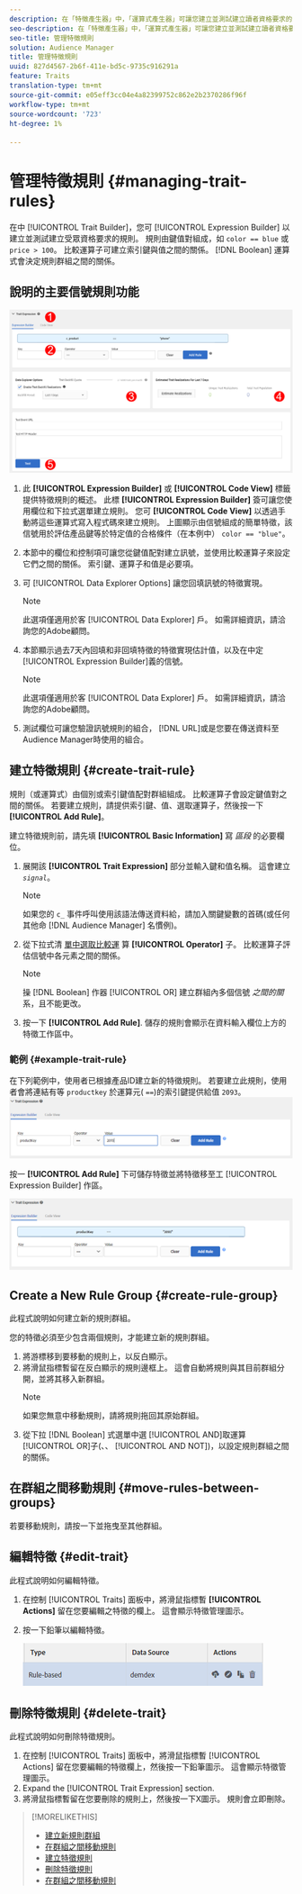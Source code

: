 ```yaml
---
description: 在「特徵產生器」中，「運算式產生器」可讓您建立並測試建立讀者資格要求的規則。 規則由關鍵值配對組成，例如「color == blue」或「price > 100」。 比較運算子可建立索引鍵與值之間的關係。 布林運算式會決定規則群組之間的關係。
seo-description: 在「特徵產生器」中，「運算式產生器」可讓您建立並測試建立讀者資格要求的規則。 規則由關鍵值配對組成，例如「color == blue」或「price > 100」。 比較運算子可建立索引鍵與值之間的關係。 布林運算式會決定規則群組之間的關係。
seo-title: 管理特徵規則
solution: Audience Manager
title: 管理特徵規則
uuid: 827d4567-2b6f-411e-bd5c-9735c916291a
feature: Traits
translation-type: tm+mt
source-git-commit: e05eff3cc04e4a82399752c862e2b2370286f96f
workflow-type: tm+mt
source-wordcount: '723'
ht-degree: 1%

---
```



# 管理特徵規則 {#managing-trait-rules}

在中 [!UICONTROL Trait Builder]，您可 [!UICONTROL Expression Builder] 以建立並測試建立受眾資格要求的規則。 規則由鍵值對組成，如 `color == blue` 或 `price > 100`。 比較運算子可建立索引鍵與值之間的關係。 [!DNL Boolean] 運算式會決定規則群組之間的關係。

<!-- c_tb_rules.xml -->

## 說明的主要信號規則功能

![](assets/manage-trait-rules.png)

1. 此 **[!UICONTROL Expression Builder]** 或 **[!UICONTROL Code View]** 標籤提供特徵規則的概述。 此標 **[!UICONTROL Expression Builder]** 簽可讓您使用欄位和下拉式選單建立規則。 您可 **[!UICONTROL Code View]** 以透過手動將這些運算式寫入程式碼來建立規則。 上圖顯示由信號組成的簡單特徵，該信號用於評估產品鍵等於特定值的合格條件（在本例中） `color == "blue"`。

1. 本節中的欄位和控制項可讓您從鍵值配對建立訊號，並使用比較運算子來設定它們之間的關係。 索引鍵、運算子和值是必要項。
1. 可 [!UICONTROL Data Explorer Options] 讓您回填訊號的特徵實現。
   >[!NOTE]
   >
   >此選項僅適用於客 [!UICONTROL Data Explorer] 戶。 如需詳細資訊，請洽詢您的Adobe顧問。
1. 本節顯示過去7天內回填和非回填特徵的特徵實現估計值，以及在中定 [!UICONTROL Expression Builder]義的信號。
   >[!NOTE]
   >
   >此選項僅適用於客 [!UICONTROL Data Explorer] 戶。 如需詳細資訊，請洽詢您的Adobe顧問。
1. 測試欄位可讓您驗證訊號規則的組合， [!DNL URL]或是您要在傳送資料至Audience Manager時使用的組合。

## 建立特徵規則 {#create-trait-rule}

規則（或運算式）由個別或索引鍵值配對群組組成。 比較運算子會設定鍵值對之間的關係。 若要建立規則，請提供索引鍵、值、選取運算子，然後按一下 **[!UICONTROL Add Rule]**。

<!-- t_tb_create_rules.xml -->

建立特徵規則前，請先填 **[!UICONTROL Basic Information]** 寫 *區段* 的必要欄位。

1. 展開該 **[!UICONTROL Trait Expression]** 部分並輸入鍵和值名稱。 這會建立 *`signal`*。
   >[!NOTE]
   >
   >如果您的 `c_` 事件呼叫使用該語法傳送資料給，請加入關鍵變數的首碼(或任何其他命 [!DNL Audience Manager] 名慣例)。
1. 從下拉式清 [單中選取比較運](../../features/traits/trait-comparison-operators.md) 算 **[!UICONTROL Operator]** 子。 比較運算子評估信號中各元素之間的關係。
   >[!NOTE]
   >
   >操 [!DNL Boolean] 作器 [!UICONTROL OR] 建立群組內多個信號 *之間的關* 系，且不能更改。
1. 按一下 **[!UICONTROL Add Rule]**. 儲存的規則會顯示在資料輸入欄位上方的特徵工作區中。

### 範例 {#example-trait-rule}

在下列範例中，使用者已根據產品ID建立新的特徵規則。 若要建立此規則，使用者會將連結有等 `productkey` 於運算元( `==`)的索引鍵提供給值 `2093`。
![](assets/tb_sample_rule1.png)

按一 **[!UICONTROL Add Rule]** 下可儲存特徵並將特徵移至工 [!UICONTROL Expression Builder] 作區。

![](assets/tb_sample_rule2.png)

## Create a New Rule Group {#create-rule-group}

此程式說明如何建立新的規則群組。

<!-- t_tb_new_rule_group.xml -->

您的特徵必須至少包含兩個規則，才能建立新的規則群組。

1. 將游標移到要移動的規則上，以反白顯示。
1. 將滑鼠指標暫留在反白顯示的規則邊框上。
這會自動將規則與其目前群組分開，並將其移入新群組。
   >[!NOTE]
   >
   >如果您無意中移動規則，請將規則拖回其原始群組。
1. 從下拉 [!DNL Boolean] 式選單中選 [!UICONTROL AND]取運算 [!UICONTROL OR]子(、、 [!UICONTROL AND NOT])，以設定規則群組之間的關係。

## 在群組之間移動規則 {#move-rules-between-groups}

若要移動規則，請按一下並拖曳至其他群組。

## 編輯特徵 {#edit-trait}

此程式說明如何編輯特徵。

<!-- t_tb_edit.xml -->

1. 在控制 [!UICONTROL Traits] 面板中，將滑鼠指標暫 **[!UICONTROL Actions]** 留在您要編輯之特徵的欄上。 這會顯示特徵管理圖示。
1. 按一下鉛筆以編輯特徵。

   ![](assets/tb_edit_trait.png)

## 刪除特徵規則 {#delete-trait}

此程式說明如何刪除特徵規則。

<!-- t_tb_delete_rule.xml -->

1. 在控制 [!UICONTROL Traits] 面板中，將滑鼠指標暫 [!UICONTROL Actions] 留在您要編輯的特徵欄上，然後按一下鉛筆圖示。 這會顯示特徵管理圖示。
1. Expand the [!UICONTROL Trait Expression] section.
1. 將滑鼠指標暫留在您要刪除的規則上，然後按一下X圖示。 規則會立即刪除。

>[!MORELIKETHIS]
>
>* [建立新規則群組](../../features/traits/manage-trait-rules.md#create-rule-group)
>* [在群組之間移動規則](../../features/traits/manage-trait-rules.md#move-rules-between-groups)
>* [建立特徵規則](../../features/traits/manage-trait-rules.md#create-trait-rule)
>* [刪除特徵規則](../../features/traits/manage-trait-rules.md#delete-trait)
>* [在群組之間移動規則](../../features/traits/manage-trait-rules.md#move-rules-between-groups)

